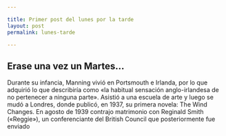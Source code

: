 ```yaml
---

title: Primer post del lunes por la tarde
layout: post
permalink: lunes-tarde

---
```


##  Erase una vez un Martes...

Durante su infancia, Manning vivió en Portsmouth e Irlanda, por lo que adquirió lo que describiría como «la habitual sensación anglo-irlandesa de no pertenecer a ninguna parte». Asistió a una escuela de arte y luego se mudó a Londres, donde publicó, en 1937, su primera novela: The Wind Changes. En agosto de 1939 contrajo matrimonio con Reginald Smith («Reggie»), un conferenciante del British Council que posteriormente fue enviado
